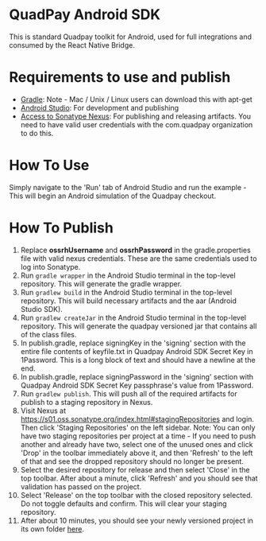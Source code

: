 # QuadPay Android SDK

This is standard Quadpay toolkit for Android, used for full integrations and consumed by the React Native Bridge.

# Requirements to use and publish
- [Gradle](https://gradle.org/releases/): Note - Mac / Unix / Linux users can download this with apt-get
- [Android Studio](https://developer.android.com/studio/?gclid=Cj0KCQjwsLWDBhCmARIsAPSL3_0h0gvZcAQ8FS3T1-btXWWbwre8NlIogVC2Xi3_Sww1bPKmtIHlFI8aAubIEALw_wcB&gclsrc=aw.ds): For development and publishing
- [Access to Sonatype Nexus](https://s01.oss.sonatype.org/index.html): For publishing and releasing artifacts. You need to have valid user credentials with the com.quadpay organization to do this.

# How To Use
Simply navigate to the 'Run' tab of Android Studio and run the example - This will begin an Android simulation of the Quadpay checkout.

# How To Publish
1. Replace **ossrhUsername** and **ossrhPassword** in the gradle.properties file with valid nexus credentials. These are the same credentials used to log into Sonatype.
2. Run `gradle wrapper` in the Android Studio terminal in the top-level repository. This will generate the gradle wrapper.
3. Run `gradlew build` in the Android Studio terminal in the top-level repository. This will build necessary artifacts and the aar (Android Studio SDK).
4. Run `gradlew createJar` in the Android Studio terminal in the top-level repository. This will generate the quadpay versioned jar that contains all of the class files.
5. In publish.gradle, replace signingKey in the 'signing' section with the entire file contents of keyfile.txt in Quadpay Android SDK Secret Key in 1Password. This is a long block of text and should have a newline at the end.
6. In publish.gradle, replace signingPassword in the 'signing' section with Quadpay Android SDK Secret Key passphrase's value from 1Password.
7. Run `gradlew publish`. This will push all of the required artifacts for publish to a staging repository in Nexus.
8. Visit Nexus at https://s01.oss.sonatype.org/index.html#stagingRepositories and login. Then click 'Staging Repositories' on the left sidebar.
Note: You can only have two staging repositories per project at a time - If you need to push another and already have two, select one
of the unused ones and click 'Drop' in the toolbar immediately above it, and then 'Refresh' to the left of that and see the dropped repository should no longer be present.
9. Select the desired repository for release and then select 'Close' in the top toolbar. After about a minute, click 'Refresh' and you should see that validation has passed on the project.
10. Select 'Release' on the top toolbar with the closed repository selected. Do not toggle defaults and confirm. This will clear your staging repository.
11. After about 10 minutes, you should see your newly versioned project in its own folder [here](https://repo1.maven.org/maven2/com/quadpay/quadpay).